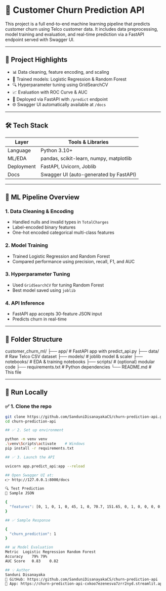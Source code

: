 # 🔮 Customer Churn Prediction API

This project is a full end-to-end machine learning pipeline that predicts customer churn using Telco customer data. It includes data preprocessing, model training and evaluation, and real-time prediction via a FastAPI endpoint served with Swagger UI.

---

## 📌 Project Highlights

- 📊 Data cleaning, feature encoding, and scaling
- 🧠 Trained models: Logistic Regression & Random Forest
- 🔍 Hyperparameter tuning using GridSearchCV
- 📈 Evaluation with ROC Curve & AUC
- 🚀 Deployed via FastAPI with `/predict` endpoint
- 🌐 Swagger UI automatically available at `/docs`

---

## 🛠️ Tech Stack

| Layer              | Tools & Libraries                        |
|-------------------|------------------------------------------|
| Language          | Python 3.10+                             |
| ML/EDA            | pandas, scikit-learn, numpy, matplotlib  |
| Deployment        | FastAPI, Uvicorn, Joblib                 |
| Docs              | Swagger UI (auto-generated by FastAPI)   |

---

## 🧠 ML Pipeline Overview

### 1. Data Cleaning & Encoding
- Handled nulls and invalid types in `TotalCharges`
- Label-encoded binary features
- One-hot encoded categorical multi-class features

### 2. Model Training
- Trained Logistic Regression and Random Forest
- Compared performance using precision, recall, F1, and AUC

### 3. Hyperparameter Tuning
- Used `GridSearchCV` for tuning Random Forest
- Best model saved using `joblib`

### 4. API Inference
- FastAPI app accepts 30-feature JSON input
- Predicts churn in real-time

---

## 📂 Folder Structure

customer_churn_ml/
├── app/ # FastAPI app with predict_api.py
├── data/ # Raw Telco CSV dataset
├── models/ # joblib model & scaler
├── notebooks/ # EDA & training notebooks
├── scripts/ # (optional) modular code
├── requirements.txt # Python dependencies
└── README.md # This file


---

## 🚀 Run Locally

### ✅ 1. Clone the repo

```bash
git clone https://github.com/SanduniDisanayakaCS/churn-prediction-api.git
cd churn-prediction-api

## ✅ 2. Set up environment

python -m venv venv
.\venv\Scripts\activate    # Windows
pip install -r requirements.txt

## ✅ 3. Launch the API

uvicorn app.predict_api:app --reload

## Open Swagger UI at:
👉 http://127.0.0.1:8000/docs

🔍 Test Prediction
🔧 Sample JSON

{
  "features": [0, 1, 0, 1, 0, 45, 1, 0, 70.7, 151.65, 0, 1, 0, 0, 0, 0, 0, 0, 1, 0, 0, 0, 0, 1, 0, 0, 1, 0, 0, 1]
}

## ✅ Sample Response

{
  "churn_prediction": 1
}

## 📊 Model Evaluation
Metric	Logistic Regression	Random Forest
Accuracy	79%	79%
AUC Score	0.83	0.82

## 💡 Author
Sanduni Disanayaka
🔗 GitHub: https://github.com/SanduniDisanayakaCS/churn-prediction-api
🔗 App: https://churn-prediction-api-cxkoo7ezenesva7zrr2nyd.streamlit.app/
